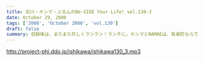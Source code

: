 ```yaml
---
title: 石川・ホンマ・ぶるんのBe-SIDE Your Life! vol.130-3
date: October 29, 2008
tags: ['2008', 'October 2008', 'vol.130']
draft: false
summary: 収録後は、またまた珍しくランラン！ランチに。ホンマとNAMAEは、有楽町ならではの、昭和の匂いの残るハンバーグランチを食したのだった・・・NAMAE
---
```


http://project-phi.ddo.jp/ishikawa/ishikawa130_3.mp3